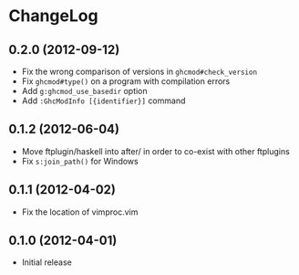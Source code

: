 # ChangeLog

## 0.2.0 (2012-09-12)
- Fix the wrong comparison of versions in `ghcmod#check_version`
- Fix `ghcmod#type()` on a program with compilation errors
- Add `g:ghcmod_use_basedir` option
- Add `:GhcModInfo [{identifier}]` command

## 0.1.2 (2012-06-04)
- Move ftplugin/haskell into after/ in order to co-exist with other ftplugins
- Fix `s:join_path()` for Windows

## 0.1.1 (2012-04-02)
- Fix the location of vimproc.vim

## 0.1.0 (2012-04-01)
- Initial release

